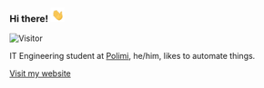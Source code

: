 ### Hi there! <img src="wave.gif" height="25px"> 
![Visitor](https://visitor-badge.laobi.icu/badge?page_id=frephs.frephs)

IT Engineering student at [Polimi](https://polimi.it), he/him, likes to automate things. 

[Visit my website](https://frephs.github.io/)

<!--![Top Langs](https://github-readme-stats.vercel.app/api/top-langs/?username=frephs&layout=compact)
<a href="mailto:francesccogenovese@duck.com">![francescogenovese@duck.com](https://img.shields.io/badge/Gmail-D14836?style=for-the-badge&logo=gmail&logoColor=white)</a>
<!--
**frephs/frephs** is a ✨ _special_ ✨ repository because its `README.md` (this file) appears on your GitHub profile.

Here are some ideas to get you started:

- 🔭 I’m currently working on ...
- 🌱 I’m currently learning ...
- 👯 I’m looking to collaborate on ...
- 🤔 I’m looking for help with ...
- 💬 Ask me about ...
- 📫 How to reach me: ...
- 😄 Pronouns: he/him
- ⚡ Fun fact: ...
-->
